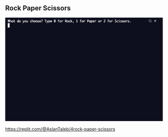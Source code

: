 ## Rock Paper Scissors

![rock paper scissors](rock_paper_scissors.gif)

https://replit.com/@AslanTaleb/4rock-paper-scissors